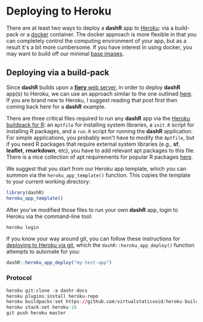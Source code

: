 # Deploying to Heroku

There are at least two ways to deploy a **dashR** app to [Heroku](https://www.heroku.com/): via a build-pack or a [docker](https://www.docker.com/) container. The docker approach is more flexible in that you can completely control the computing environment of your app, but as a result it's a bit more cumbersome. If you have interest in using docker, you may want to build off our minimal [base images](../docker).

## Deploying via a build-pack

Since **dashR** builds upon a [**fiery** web server](https://cran.r-project.org/package=fiery), in order to deploy **dashR** app(s) to Heroku, we can use an approach similar to the one outlined [here](https://www.data-imaginist.com/2017/setting-fire-to-deployment/). If you are brand new to Heroku, I suggest reading that post first then coming back here for a **dashR** example.

There are three critical files required to run any **dashR** app via the [Heroku buildpack for R](https://github.com/virtualstaticvoid/heroku-buildpack-r/tree/heroku-16): an `Aptfile` for installing system libraries, a `init.R` script for installing R packages, and a `run.R` script for running the **dashR** application. For simple applications, you probably won't have to modify the `Aptfile`, but if you need R packages that require external system libraries (e.g., **sf**, **leaflet**, **rmarkdown**, etc), you have to add relevant apt packages to this file. There is a nice collection of apt requirements for popular R packages [here](https://github.com/rstudio/shinyapps-package-dependencies/tree/master/packages). 

We suggest that you start from our Heroku app template, which you can summon via the `heroku_app_template()` function. This copies the template to your current working directory:

```r
library(dashR)
heroku_app_template()
```

After you've modified those files to run your own **dashR** app, login to Heroku via the command-line tool:

```shell
heroku login
```

If you know your way around git, you can follow these instructions for [deploying to Heroku via git](https://devcenter.heroku.com/articles/git), which the `dashR::heroku_app_deploy()` function attempts to automate for you:

```r
dashR::heroku_app_deploy("my-test-app")
```

### Protocol
```r
heroku git:clone -a dashr-docs
heroku plugins:install heroku-repo
heroku buildpacks:set https://github.com/virtualstaticvoid/heroku-buildpack-r.git#heroku-16
heroku stack:set heroku-16
git push heroku master
```

